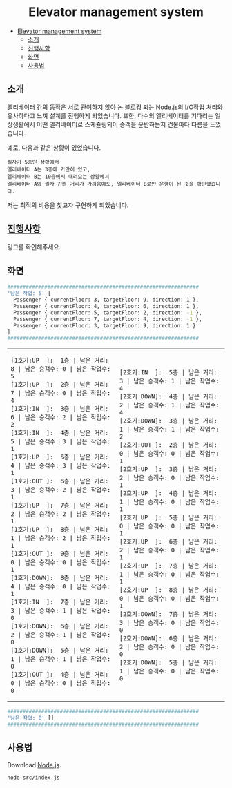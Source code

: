 <div align="center">

# Elevator management system

</div>

- [Elevator management system](#elevator-management-system)
  - [소개](#소개)
  - [진행사항](#진행사항)
  - [화면](#화면)
  - [사용법](#사용법)

## 소개

엘리베이터 간의 동작은 서로 관여하지 않아 논 블로킹 되는 Node.js의 I/O작업 처리와 유사하다고 느껴 설계를 진행하게 되었습니다. 
또한, 다수의 엘리베이터를 기다리는 일상생활에서 어떤 엘리베이터로 스케쥴링되어 승객을 운반하는지 건물마다 다름을 느꼈습니다. 

예로, 다음과 같은 상황이 있었습니다.

```
필자가 5층인 상황에서 
엘리베이터 A는 3층에 가만히 있고, 
엘리베이터 B는 10층에서 내려오는 상황에서
엘리베이터 A와 필자 간의 거리가 가까움에도, 엘리베이터 B로만 운행이 된 것을 확인했습니다.
```

저는 최적의 비용을 찾고자 구현하게 되었습니다.

## [진행사항](https://github.com/yongki150/elevator-management-system/wiki)

링크를 확인해주세요.

## 화면

```bash
##############################################################
'남은 작업: 5' [
  Passenger { currentFloor: 3, targetFloor: 9, direction: 1 },
  Passenger { currentFloor: 4, targetFloor: 6, direction: 1 },
  Passenger { currentFloor: 5, targetFloor: 2, direction: -1 },
  Passenger { currentFloor: 7, targetFloor: 4, direction: -1 },
  Passenger { currentFloor: 3, targetFloor: 9, direction: 1 }
]
##############################################################
```

<table>
 <tr>
  <td>

```
[1호기:UP  ]:  1층 | 남은 거리: 8 | 남은 승객수: 0 | 남은 작업수: 5
[1호기:UP  ]:  2층 | 남은 거리: 7 | 남은 승객수: 0 | 남은 작업수: 4
[1호기:IN  ]:  3층 | 남은 거리: 6 | 남은 승객수: 2 | 남은 작업수: 2
[1호기:IN  ]:  4층 | 남은 거리: 5 | 남은 승객수: 3 | 남은 작업수: 1
[1호기:UP  ]:  5층 | 남은 거리: 4 | 남은 승객수: 3 | 남은 작업수: 1
[1호기:OUT ]:  6층 | 남은 거리: 3 | 남은 승객수: 2 | 남은 작업수: 1
[1호기:UP  ]:  7층 | 남은 거리: 2 | 남은 승객수: 2 | 남은 작업수: 1
[1호기:UP  ]:  8층 | 남은 거리: 1 | 남은 승객수: 2 | 남은 작업수: 1
[1호기:OUT ]:  9층 | 남은 거리: 0 | 남은 승객수: 0 | 남은 작업수: 1
[1호기:DOWN]:  8층 | 남은 거리: 4 | 남은 승객수: 0 | 남은 작업수: 1
[1호기:IN  ]:  7층 | 남은 거리: 3 | 남은 승객수: 1 | 남은 작업수: 0
[1호기:DOWN]:  6층 | 남은 거리: 2 | 남은 승객수: 1 | 남은 작업수: 0
[1호기:DOWN]:  5층 | 남은 거리: 1 | 남은 승객수: 1 | 남은 작업수: 0
[1호기:OUT ]:  4층 | 남은 거리: 0 | 남은 승객수: 0 | 남은 작업수: 0
```
  </td>
  <td>

```
[2호기:IN  ]:  5층 | 남은 거리: 3 | 남은 승객수: 1 | 남은 작업수: 4
[2호기:DOWN]:  4층 | 남은 거리: 2 | 남은 승객수: 1 | 남은 작업수: 4
[2호기:DOWN]:  3층 | 남은 거리: 1 | 남은 승객수: 1 | 남은 작업수: 2
[2호기:OUT ]:  2층 | 남은 거리: 0 | 남은 승객수: 0 | 남은 작업수: 1
[2호기:UP  ]:  3층 | 남은 거리: 2 | 남은 승객수: 0 | 남은 작업수: 1
[2호기:UP  ]:  4층 | 남은 거리: 1 | 남은 승객수: 0 | 남은 작업수: 1
[2호기:UP  ]:  5층 | 남은 거리: 0 | 남은 승객수: 0 | 남은 작업수: 1
[2호기:UP  ]:  6층 | 남은 거리: 2 | 남은 승객수: 0 | 남은 작업수: 1
[2호기:UP  ]:  7층 | 남은 거리: 1 | 남은 승객수: 0 | 남은 작업수: 1
[2호기:UP  ]:  8층 | 남은 거리: 0 | 남은 승객수: 0 | 남은 작업수: 1
[2호기:DOWN]:  7층 | 남은 거리: 3 | 남은 승객수: 0 | 남은 작업수: 0
[2호기:DOWN]:  6층 | 남은 거리: 2 | 남은 승객수: 0 | 남은 작업수: 0
[2호기:DOWN]:  5층 | 남은 거리: 1 | 남은 승객수: 0 | 남은 작업수: 0
```
  </td>
 </tr>
</table>

```bash
##############################################################
'남은 작업: 0' []
##############################################################
```

## 사용법

Download [Node.js](https://nodejs.org/ko/download/).

```bash
node src/index.js
```
